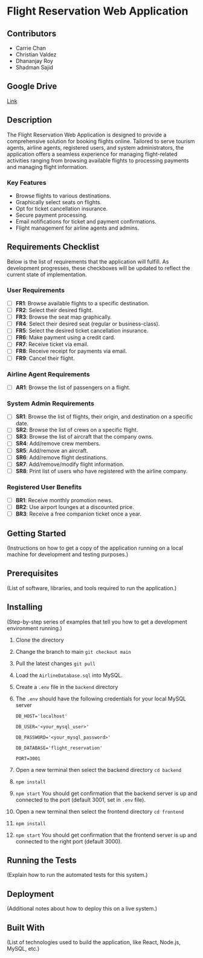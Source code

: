 # Flight Reservation Web Application

## Contributors

- Carrie Chan
- Christian Valdez
- Dhananjay Roy
- Shadman Sajid

## Google Drive

[Link](https://drive.google.com/drive/folders/1afMQ9yS6ALphVekIJAWCYKHWRKbWoSj1?usp=sharing)

## Description

The Flight Reservation Web Application is designed to provide a comprehensive solution for booking flights online. Tailored to serve tourism agents, airline agents, registered users, and system administrators, the application offers a seamless experience for managing flight-related activities ranging from browsing available flights to processing payments and managing flight information.

### Key Features

- Browse flights to various destinations.
- Graphically select seats on flights.
- Opt for ticket cancellation insurance.
- Secure payment processing.
- Email notifications for ticket and payment confirmations.
- Flight management for airline agents and admins.

## Requirements Checklist

Below is the list of requirements that the application will fulfill. As development progresses, these checkboxes will be updated to reflect the current state of implementation.

### User Requirements

- [ ] **FR1**: Browse available flights to a specific destination.
- [ ] **FR2**: Select their desired flight.
- [ ] **FR3**: Browse the seat map graphically.
- [ ] **FR4**: Select their desired seat (regular or business-class).
- [ ] **FR5**: Select the desired ticket cancellation insurance.
- [ ] **FR6**: Make payment using a credit card.
- [ ] **FR7**: Receive ticket via email.
- [ ] **FR8**: Receive receipt for payments via email.
- [ ] **FR9**: Cancel their flight.

### Airline Agent Requirements

- [ ] **AR1**: Browse the list of passengers on a flight.

### System Admin Requirements

- [ ] **SR1**: Browse the list of flights, their origin, and destination on a specific date.
- [ ] **SR2**: Browse the list of crews on a specific flight.
- [ ] **SR3**: Browse the list of aircraft that the company owns.
- [ ] **SR4**: Add/remove crew members.
- [ ] **SR5**: Add/remove an aircraft.
- [ ] **SR6**: Add/remove flight destinations.
- [ ] **SR7**: Add/remove/modify flight information.
- [ ] **SR8**: Print list of users who have registered with the airline company.

### Registered User Benefits

- [ ] **BR1**: Receive monthly promotion news.
- [ ] **BR2**: Use airport lounges at a discounted price.
- [ ] **BR3**: Receive a free companion ticket once a year.

## Getting Started

(Instructions on how to get a copy of the application running on a local machine for development and testing purposes.)

## Prerequisites

(List of software, libraries, and tools required to run the application.)

## Installing

(Step-by-step series of examples that tell you how to get a development environment running.)

1. Clone the directory

2. Change the branch to main `git checkout main`

3. Pull the latest changes `git pull`

4. Load the `AirlineDatabase.sql` into MySQL.

5. Create a `.env` file in the `backend` directory

6. The `.env` should have the following credentials for your local MySQL server

    `DB_HOST='localhost'`

    `DB_USER='<your_mysql_user>'`

    `DB_PASSWORD='<your_mysql_password>'`

    `DB_DATABASE='flight_reservation'`

    `PORT=3001`

7. Open a new terminal then select the backend directory `cd backend`

8. `npm install`

9.  `npm start` You should get confirmation that the backend server is up and connected to the port (default 3001, set in `.env` file).

10. Open a new terminal then select the frontend directory `cd frontend`

11. `npm install`

12. `npm start` You should get confirmation that the frontend server is up and connected to the right port (default 3000).

## Running the Tests

(Explain how to run the automated tests for this system.)

## Deployment

(Additional notes about how to deploy this on a live system.)

## Built With

(List of technologies used to build the application, like React, Node.js, MySQL, etc.)
